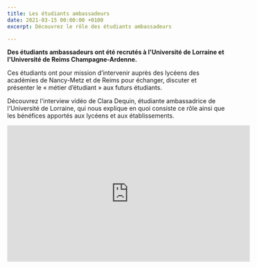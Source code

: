 ```yaml
---
title: Les étudiants ambassadeurs
date: 2021-03-15 00:00:00 +0100
excerpt: Découvrez le rôle des étudiants ambassadeurs

---
```

**Des étudiants ambassadeurs ont été recrutés à l'Université de Lorraine et l'Université de Reims Champagne-Ardenne.**

Ces étudiants ont pour mission d’intervenir auprès des lycéens des académies de Nancy-Metz et de Reims pour échanger, discuter et présenter le « métier d’étudiant » aux futurs étudiants.

Découvrez l'interview vidéo de Clara Dequin, étudiante ambassadrice de l'Université de Lorraine, qui nous explique en quoi consiste ce rôle ainsi que les bénéfices apportés aux lycéens et aux établissements.

<iframe width="560" height="315" src="https://www.youtube.com/embed/k5QVsiozqFQ" frameborder="0" allow="accelerometer; autoplay; clipboard-write; encrypted-media; gyroscope; picture-in-picture" allowfullscreen></iframe>